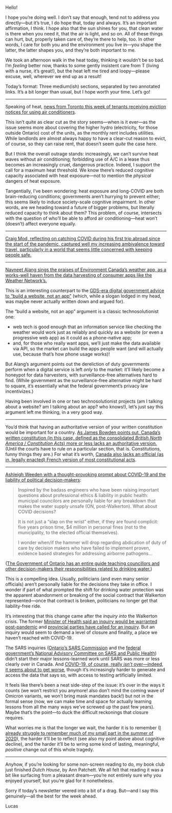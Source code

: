 Hello!

I hope you’re doing well. I don’t say that enough, tend not to address you directly—but it’s true, I do hope that, today and always. It’s an important affirmation, I think. I hope also that the sun shines for you, that clean water is there when you need it, that the air is light, and so on. All of these things can hurt, but, properly taken care of, they’re there to help, too. In other words, I care for both you and the environment you live in—you shape the latter, the latter shapes you, and they’re both important to me.

We took an afternoon walk in the heat today, thinking it wouldn’t be so bad. I’m _feeling_ better now, thanks to some gently insistent care from T (living with a nurse, it’s great!), but the heat left me tired and loopy—please excuse, well, wherever we end up as a result!

Today’s format: Three medium(ish) sections, separated by two annotated links. It’s a bit longer than usual, but I hope worth your time. Let’s go!

---

Speaking of heat, [news from Toronto this week of tenants receiving eviction notices for using air conditioners](https://toronto.ctvnews.ca/toronto-tenants-receive-eviction-notices-in-dispute-over-ac-units-1.5967977).

This isn’t quite as clear cut as the story seems—when is it ever—as the issue seems more about covering the higher hydro (electricity, for those outside Ontario) cost of the units, as the monthly rent includes utilities. While landlords are almost always happy to have a clear-cut reason to evict, of course, so they can raise rent, that doesn’t seem _quite_ the case here.

But I think the overall outrage stands: increasingly, we can’t survive heat waves without air conditioning; forbidding use of A/C in a lease thus becomes an increasingly cruel, dangerous practice. Indeed, I support the call for a maximum heat threshold. We know there’s reduced cognitive capacity associated with heat exposure—not to mention the _physical_ dangers of heat exposure. 

Tangentially, I’ve been wondering: heat exposure and long-COVID are both brain-reducing conditions; governments aren’t hurrying to prevent either; this seems likely to induce society-scale cognitive impairment. In other words, are we heading toward a future of bigger problems, but literally reduced capacity to think about them? This problem, of course, intersects with the question of who’ll be able to afford air conditioning—heat won’t (doesn’t) affect everyone equally.

---

[Craig Mod, reflecting on catching COVID during his first trip abroad since the start of the pandemic, captured well my increasing ambivalence toward travel, particularly in a world that seems little concerned with keeping people safe.](https://craigmod.com/roden/069/)

---

[Navneet Alang sings the praises of Environment Canada’s weather app, as a works-well haven from the data harvesting of consumer apps like the Weather Network’s.](https://www.thestar.com/business/opinion/2022/06/25/checking-the-weather-environment-canada-has-a-surprisingly-good-app-for-that.html)

This is an interesting counterpart to the [GDS-era digital government advice to “build a website, not an app”](https://gds.blog.gov.uk/2013/03/12/were-not-appy-not-appy-at-all/) (which, while a slogan lodged in my head, was maybe never actually written down and argued for).

The “build a website, not an app” argument is a classic technosolutionist one:

- web tech is good enough that an information service like checking the weather would work just as reliably and quickly as a website (or even a progressive web app) as it could as a phone-native app;
- and, for those who really want apps, we’ll just make the data available via API, so the market can build the apps people want (and will actually use, because that’s how phone usage works)!

But Alang’s argument points out the dereliction of duty governments perform when a digital service is left _only_ to the market: it’ll likely become a honeypot for data harvesters, with surveillance-free alternatives hard to find. (While government as the surveillance-free alternative might be hard to square, it’s essentially what the federal government’s privacy law incentivizes.)

Having been involved in one or two technosolutionist projects (am I talking about a website? am I talking about an app? who knows!), let’s just say this argument left me thinking, in a very good way.

---

You’d think that having an authoritative version of your written constitution would be important for a country. [As James Bowden points out, Canada’s written constitution (in this case, defined as the consolidated _British North America_ / _Constitution_ _Acts_) more or less lacks an authoritative version.](https://parliamentum.org/2022/06/29/who-decides-what-the-constitution-is-and-says-quebec-modifies-the-text-of-the-constitution-act-1867/) (Until the courts have to rule on a particular section, that is. Constitutions, funny things they are.) For what it’s worth, [Canada also lacks an official (as in, legally enacted) French version of most constitutional acts](https://sencanada.ca/en/sencaplus/opinion/the-irony-of-recognizing-quebecs-french-character-in-a-constitution-that-s-only-legal-in-english-senator-dalphond/).

---

[Ashleigh Weeden with a thought-provoking prompt about COVID-19 and the liability of political decision-makers](https://twitter.com/ashleighweeden/status/1541493299156058114):

> Inspired by the badass engineers who have been raising important questions about professional ethics & liability in public health: municipal councilors are personally liable for any breakdown that makes the water supply unsafe (ON, post-Walkerton). What about COVID decisions?
> 
> It is not just a “slap on the wrist” either, if they are found complicit: five years prison time, $4 million in personal fines (not to the municipality, to the elected official themselves).
> 
> I wonder when/if the hammer will drop regarding abdication of duty of care by decision makers who have failed to implement proven, evidence based strategies for addressing airborne pathogens…

([The Government of Ontario has an entire guide teaching councillors and other decision-makers their responsibilities related to drinking water.](https://www.ontario.ca/page/taking-care-your-drinking-water-guide-members-municipal-councils#section-1))

This is a compelling idea. Usually, politicians (and even many senior officials) aren’t personally liable for the decisions they take in office. I wonder if part of what prompted the shift for drinking water protection was the apparent abandonment or breaking of the social contract that Walkerton represented—once that contract is broken, politicians no longer get that liability-free ride.

It’s interesting that this change came after the _inquiry into_ the Walkerton crisis. The former [Minister of Health said an inquiry would be warranted post-pandemic](https://www.ctvnews.ca/health/coronavirus/an-inquiry-into-canada-s-handling-of-covid-19-it-s-warranted-post-pandemic-says-hajdu-1.5376512) and [provincial parties have called for an inquiry](https://www.cbc.ca/news/canada/hamilton/covid-19-public-inquiry-commission-1.6380698). But an inquiry would seem to demand a level of closure and finality, a place we haven’t reached with COVID-19.

The SARS inquiries ([Ontario’s SARS Commission](http://www.archives.gov.on.ca/en/e_records/sars/report/) and the [federal government’s National Advisory Committee on SARS and Public Health](https://www.canada.ca/en/public-health/services/reports-publications/learning-sars-renewal-public-health-canada.html)) didn’t start their major lessons-learned work until SARS was more or less clearly over in Canada. And [COVID-19, of course, really _isn’t_ over—indeed, it seems about to get worse](https://www.theglobeandmail.com/canada/article-covid-19-resurgence-mask-mandate/), though it’s increasingly harder to generate and access the data that says so, with access to testing artificially limited.

It feels like there’s been a neat side-step of the issue: it’s over in the ways it counts (we won’t restrict you anymore! also don’t mind the coming wave of Omicron variants, we won’t bring mask mandates back!) but not in the formal sense (now, we can make time and space for actually learning lessons from all the many ways we’ve screwed up the past few years). Maybe that’s the point—to duck the difficult reckonings that closure requires.

 What worries me is that the longer we wait, the harder it is to remember ([I already struggle to remember much of my small part in the summer of 2020](https://lucascherkewski.com/hit-and-miss/250-decommissioned/)), the harder it’ll be to reflect (see also my point above about cognitive decline), and the harder it’ll be to wring some kind of lasting, meaningful, _positive_ change out of this whole tragedy.

---

Anyhow, if you’re looking for some non-screen reading to do, my book club just finished _Dutch House_, by Ann Patchett. We all felt that reading it was a bit like surfacing from a pleasant dream—you’re not entirely sure why you enjoyed yourself, but you’re glad for it nonetheless.

Sorry if today’s newsletter veered into a bit of a drag. But—and I say this genuinely—all the best for the week ahead.

Lucas